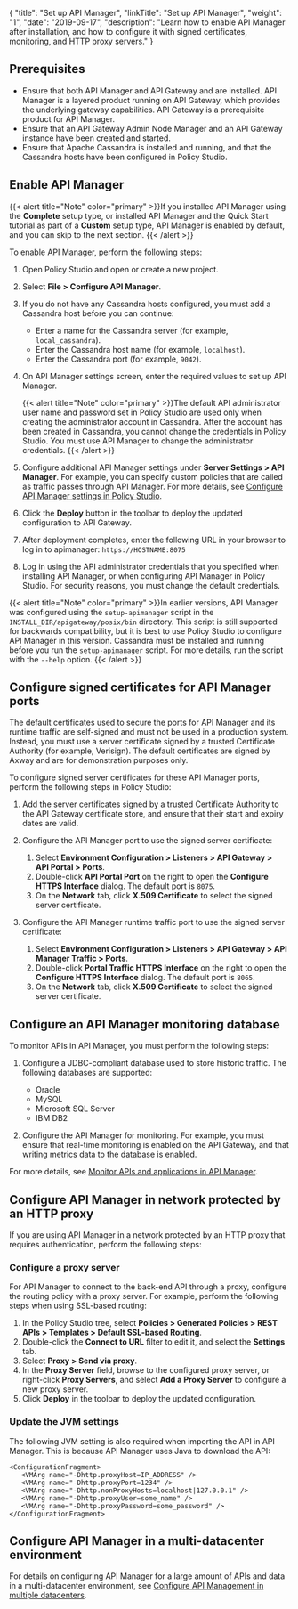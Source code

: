 {
    "title": "Set up API Manager",
    "linkTitle": "Set up API Manager",
    "weight": "1",
    "date": "2019-09-17",
    "description": "Learn how to enable API Manager after installation, and how to configure it with signed certificates, monitoring,  and HTTP proxy servers."
}

## Prerequisites

* Ensure that both API Manager and API Gateway and are installed. API Manager is a layered product running on API Gateway, which provides the underlying gateway capabilities. API Gateway is a prerequisite product for API Manager.
* Ensure that an API Gateway Admin Node Manager and an API Gateway instance have been created and started.
* Ensure that Apache Cassandra is installed and running, and that the Cassandra hosts have been configured in Policy Studio.

## Enable API Manager

{{< alert title="Note" color="primary" >}}If you installed API Manager using the **Complete** setup type, or installed API Manager and the Quick Start tutorial as part of a **Custom** setup type, API Manager is enabled by default, and you can skip to the next section. {{< /alert >}}

To enable API Manager, perform the following steps:

1. Open Policy Studio and open or create a new project.
2. Select **File > Configure API Manager**.
3. If you do not have any Cassandra hosts configured, you must add a Cassandra host before you can continue:

    * Enter a name for the Cassandra server (for example, `local_cassandra`).
    * Enter the Cassandra host name (for example, `localhost`).
    * Enter the Cassandra port (for example, `9042`).

4. On API Manager settings screen, enter the required values to set up API Manager.

    {{< alert title="Note" color="primary" >}}The default API administrator user name and password set in Policy Studio are used only when creating the administrator account in Cassandra. After the account has been created in Cassandra, you cannot change the credentials in Policy Studio. You must use API Manager to change the administrator credentials. {{< /alert >}}

5. Configure additional API Manager settings under **Server Settings > API Manager**. For example, you can specify custom policies that are called as traffic passes through API Manager. For more details, see [Configure API Manager settings in Policy Studio](/docs/apim_administration/apimgr_admin/api_mgmt_config_ps/).
6. Click the **Deploy** button in the toolbar to deploy the updated configuration to API Gateway.
7. After deployment completes, enter the following URL in your browser to log in to apimanager: `https://HOSTNAME:8075`
8. Log in using the API administrator credentials that you specified when installing API Manager, or when configuring API Manager in Policy Studio. For security reasons, you must change the default credentials.

{{< alert title="Note" color="primary" >}}In earlier versions, API Manager was configured using the `setup-apimanager` script in the `INSTALL_DIR/apigateway/posix/bin` directory. This script is still supported for backwards compatibility, but it is best to use Policy Studio to configure API Manager in this version. Cassandra must be installed and running before you run the `setup-apimanager` script. For more details, run the script with the `--help` option. {{< /alert >}}

## Configure signed certificates for API Manager ports

The default certificates used to secure the ports for API Manager and its runtime traffic are self-signed and must not be used in a production system. Instead, you must use a server certificate signed by a trusted Certificate Authority (for example, Verisign). The default certificates are signed by Axway and are for demonstration purposes only.

To configure signed server certificates for these API Manager ports, perform the following steps in Policy Studio:

1. Add the server certificates signed by a trusted Certificate Authority to the API Gateway certificate store, and ensure that their start and expiry dates are valid.
2. Configure the API Manager port to use the signed server certificate:

    1. Select **Environment Configuration > Listeners > API Gateway > API Portal > Ports**.
    2. Double-click **API Portal Port** on the right to open the **Configure HTTPS Interface** dialog. The default port is `8075`.
    3. On the **Network** tab, click **X.509 Certificate** to select the signed server certificate.

3. Configure the API Manager runtime traffic port to use the signed server certificate:

    1. Select **Environment Configuration > Listeners > API Gateway > API Manager Traffic > Ports**.
    2. Double-click **Portal Traffic HTTPS Interface** on the right to open the **Configure HTTPS Interface** dialog. The default port is `8065`.
    3. On the **Network** tab, click **X.509 Certificate** to select the signed server certificate.

## Configure an API Manager monitoring database

To monitor APIs in API Manager, you must perform the following steps:

1. Configure a JDBC-compliant database used to store historic traffic. The following databases are supported:

    * Oracle
    * MySQL
    * Microsoft SQL Server
    * IBM DB2

2. Configure the API Manager for monitoring. For example, you must ensure that real-time monitoring is enabled on the API Gateway, and that writing metrics data to the database is enabled.

For more details, see [Monitor APIs and applications in API Manager](/docs/apim_administration/apimgr_admin/api_mgmt_monitor/).

## Configure API Manager in network protected by an HTTP proxy

If you are using API Manager in a network protected by an HTTP proxy that requires authentication, perform the following steps:

### Configure a proxy server

For API Manager to connect to the back-end API through a proxy, configure the routing policy with a proxy server. For example, perform the following steps when using SSL-based routing:

1. In the Policy Studio tree, select **Policies > Generated Policies > REST APIs > Templates > Default SSL-based Routing**.
2. Double-click the **Connect to URL** filter to edit it, and select the **Settings** tab.
3. Select **Proxy > Send via proxy**.
4. In the **Proxy Server** field, browse to the configured proxy server, or right-click **Proxy Servers**, and select **Add a Proxy Server** to configure a new proxy server.
5. Click **Deploy** in the toolbar to deploy the updated configuration.

### Update the JVM settings

The following JVM setting is also required when importing the API in API Manager. This is because API Manager uses Java to download the API:

```
<ConfigurationFragment>
   <VMArg name="-Dhttp.proxyHost=IP_ADDRESS" />
   <VMArg name="-Dhttp.proxyPort=1234" />
   <VMArg name="-Dhttp.nonProxyHosts=localhost|127.0.0.1" />
   <VMArg name="-Dhttp.proxyUser=some_name" />
   <VMArg name="-Dhttp.proxyPassword=some_password" />
</ConfigurationFragment>
```

## Configure API Manager in a multi-datacenter environment

For details on configuring API Manager for a large amount of APIs and data in a multi-datacenter environment, see [Configure API Management in multiple datacenters](/docs/apimgmt_multi_dc/).
